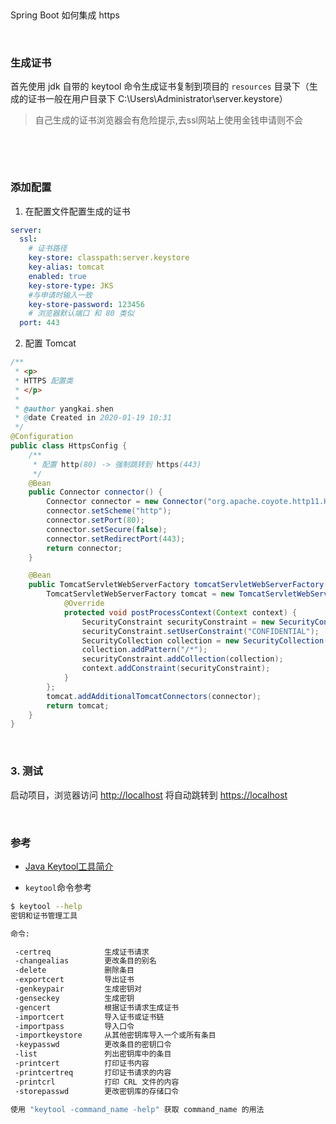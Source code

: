 ‍

Spring Boot 如何集成 https

‍

### 生成证书

首先使用 jdk 自带的 keytool 命令生成证书复制到项目的 `resources`​ 目录下（生成的证书一般在用户目录下 C:\Users\Administrator\server.keystore）

> 自己生成的证书浏览器会有危险提示,去ssl网站上使用金钱申请则不会

‍

‍

### 添加配置

1. 在配置文件配置生成的证书

```yaml
server:
  ssl:
    # 证书路径
    key-store: classpath:server.keystore
    key-alias: tomcat
    enabled: true
    key-store-type: JKS
    #与申请时输入一致
    key-store-password: 123456
    # 浏览器默认端口 和 80 类似
  port: 443
```

2. 配置 Tomcat

```java
/**
 * <p>
 * HTTPS 配置类
 * </p>
 *
 * @author yangkai.shen
 * @date Created in 2020-01-19 10:31
 */
@Configuration
public class HttpsConfig {
    /**
     * 配置 http(80) -> 强制跳转到 https(443)
     */
    @Bean
    public Connector connector() {
        Connector connector = new Connector("org.apache.coyote.http11.Http11NioProtocol");
        connector.setScheme("http");
        connector.setPort(80);
        connector.setSecure(false);
        connector.setRedirectPort(443);
        return connector;
    }

    @Bean
    public TomcatServletWebServerFactory tomcatServletWebServerFactory(Connector connector) {
        TomcatServletWebServerFactory tomcat = new TomcatServletWebServerFactory() {
            @Override
            protected void postProcessContext(Context context) {
                SecurityConstraint securityConstraint = new SecurityConstraint();
                securityConstraint.setUserConstraint("CONFIDENTIAL");
                SecurityCollection collection = new SecurityCollection();
                collection.addPattern("/*");
                securityConstraint.addCollection(collection);
                context.addConstraint(securityConstraint);
            }
        };
        tomcat.addAdditionalTomcatConnectors(connector);
        return tomcat;
    }
}
```

‍

### 3. 测试

启动项目，浏览器访问 [http://localhost](http://localhost/) 将自动跳转到 [https://localhost](https://localhost/)

‍

### 参考

* [Java Keytool工具简介](https://blog.csdn.net/liumiaocn/article/details/61921014)

* ​`keytool`​命令参考

```bash
$ keytool --help
密钥和证书管理工具

命令:

 -certreq            生成证书请求
 -changealias        更改条目的别名
 -delete             删除条目
 -exportcert         导出证书
 -genkeypair         生成密钥对
 -genseckey          生成密钥
 -gencert            根据证书请求生成证书
 -importcert         导入证书或证书链
 -importpass         导入口令
 -importkeystore     从其他密钥库导入一个或所有条目
 -keypasswd          更改条目的密钥口令
 -list               列出密钥库中的条目
 -printcert          打印证书内容
 -printcertreq       打印证书请求的内容
 -printcrl           打印 CRL 文件的内容
 -storepasswd        更改密钥库的存储口令

使用 "keytool -command_name -help" 获取 command_name 的用法
```

‍

‍

